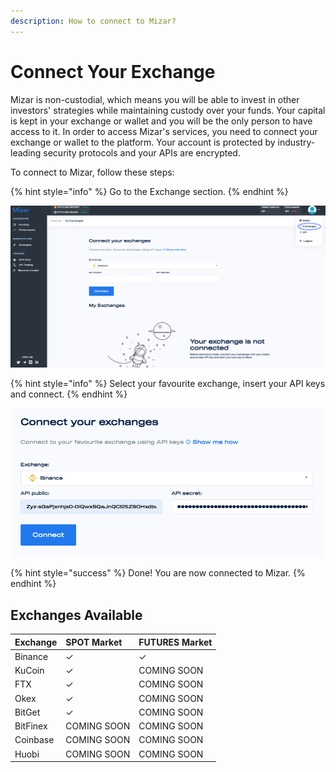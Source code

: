 ```yaml
---
description: How to connect to Mizar?
---
```


# Connect Your Exchange

Mizar is non-custodial, which means you will be able to invest in other investors' strategies while maintaining custody over your funds. Your capital is kept in your exchange or wallet and you will be the only person to have access to it. In order to access Mizar's services, you need to connect your exchange or wallet to the platform. Your account is protected by industry-leading security protocols and your APIs are encrypted. 

To connect to Mizar, follow these steps:

{% hint style="info" %}
Go to the Exchange section.
{% endhint %}

![](../../.gitbook/assets/screenshot-2021-09-16-at-11.41.28.png)

{% hint style="info" %}
Select your favourite exchange, insert your API keys and connect. 
{% endhint %}

![](../../.gitbook/assets/screenshot-2021-09-16-at-11.43.54.png)

{% hint style="success" %}
Done! You are now connected to Mizar.
{% endhint %}

## Exchanges Available

| Exchange | SPOT Market | FUTURES Market |
| :--- | :--- | :--- |
| Binance | ✓ | ✓ |
| KuCoin | ✓ | COMING SOON |
| FTX | ✓ | COMING SOON |
| Okex | ✓ | COMING SOON |
| BitGet | ✓ | COMING SOON |
| BitFinex | COMING SOON | COMING SOON |
| Coinbase | COMING SOON | COMING SOON |
| Huobi | COMING SOON | COMING SOON |

